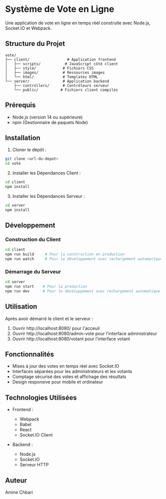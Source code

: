 # Système de Vote en Ligne

Une application de vote en ligne en temps réel construite avec Node.js, Socket.IO et Webpack.

## Structure du Projet

```
vote/
├── client/                 # Application frontend
│   ├── scripts/           # JavaScript côté client
│   ├── style/            # Fichiers CSS
│   ├── images/           # Ressources images
│   └── html/             # Templates HTML
└── server/               # Application backend
    ├── controllers/      # Contrôleurs serveur
    └── public/          # Fichiers client compilés
```

## Prérequis

- Node.js (version 14 ou supérieure)
- npm (Gestionnaire de paquets Node)

## Installation

1. Cloner le dépôt :
```bash
git clone <url-du-depot>
cd vote
```

2. Installer les Dépendances Client :
```bash
cd client
npm install
```

3. Installer les Dépendances Serveur :
```bash
cd server
npm install
```

## Développement

### Construction du Client

```bash
cd client
npm run build     # Pour la construction en production
npm run watch     # Pour le développement avec rechargement automatique
```

### Démarrage du Serveur

```bash
cd server
npm run start    # Pour la production
npm run dev      # Pour le développement avec rechargement automatique
```

## Utilisation

Après avoir démarré le client et le serveur :

1. Ouvrir http://localhost:8080/ pour l'acceuil  
2. Ouvrir http://localhost:8080/admin-vote pour l'interface administrateur
3. Ouvrir http://localhost:8080/votant pour l'interface votant

## Fonctionnalités

- Mises à jour des votes en temps réel avec Socket.IO
- Interfaces séparées pour les administrateurs et les votants
- Comptage sécurisé des votes et affichage des résultats
- Design responsive pour mobile et ordinateur

## Technologies Utilisées

- Frontend :
  - Webpack
  - Babel
  - React
  - Socket.IO Client

- Backend :
  - Node.js
  - Socket.IO
  - Serveur HTTP

## Auteur

Amine Chbari

